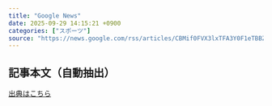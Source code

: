 ```yaml
---
title: "Google News"
date: 2025-09-29 14:15:21 +0900
categories: ["スポーツ"]
source: "https://news.google.com/rss/articles/CBMif0FVX3lxTFA3Y0F1eTBBZkNUOU9hLTdhZ1VKeG9Oc2NOTFFzLUp0dm1XekhXdkdteWFqd1J6eHpkbWVsa2dHTzAxd2t1NjJBNVl1bU80TUg1YXFDVWwyY3lfbUN3TU9zcW9EV3RmeDAxYm50aU5hUU1aelRVTDRwSXllSnk1em8?oc=5"
---
```


## 記事本文（自動抽出）
<body class="y0K44d EA71Tc" id="readabilityBody"></body>

[出典はこちら](https://news.google.com/rss/articles/CBMif0FVX3lxTFA3Y0F1eTBBZkNUOU9hLTdhZ1VKeG9Oc2NOTFFzLUp0dm1XekhXdkdteWFqd1J6eHpkbWVsa2dHTzAxd2t1NjJBNVl1bU80TUg1YXFDVWwyY3lfbUN3TU9zcW9EV3RmeDAxYm50aU5hUU1aelRVTDRwSXllSnk1em8?oc=5)
